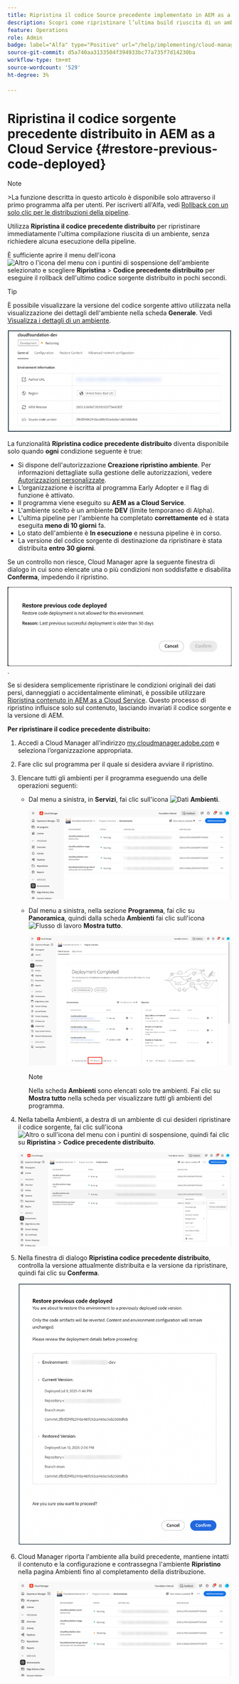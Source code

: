```yaml
---
title: Ripristina il codice Source precedente implementato in AEM as a Cloud Service
description: Scopri come ripristinare l’ultima build riuscita di un ambiente &ndash; non è richiesta alcuna esecuzione della pipeline.
feature: Operations
role: Admin
badge: label="Alfa" type="Positive" url="/help/implementing/cloud-manager/release-notes/current.md#gitlab-bitbucket"
source-git-commit: d5a740aa3133504f394933bc77a735f7d14230ba
workflow-type: tm+mt
source-wordcount: '529'
ht-degree: 3%

---
```


# Ripristina il codice sorgente precedente distribuito in AEM as a Cloud Service {#restore-previous-code-deployed}

>[!NOTE]
>
>&#x200B;>La funzione descritta in questo articolo è disponibile solo attraverso il primo programma alfa per utenti. Per iscriverti all&#39;Alfa, vedi [Rollback con un solo clic per le distribuzioni della pipeline](/help/implementing/cloud-manager/release-notes/current.md##one-click-rollback).

Utilizza **Ripristina il codice precedente distribuito** per ripristinare immediatamente l&#39;ultima compilazione riuscita di un ambiente, senza richiedere alcuna esecuzione della pipeline.

È sufficiente aprire il menu dell&#39;icona ![Altro o l&#39;icona del menu con i puntini di sospensione](https://spectrum.adobe.com/static/icons/workflow_18/Smock_More_18_N.svg) dell&#39;ambiente selezionato e scegliere **Ripristina** > **Codice precedente distribuito** per eseguire il rollback dell&#39;ultimo codice sorgente distribuito in pochi secondi.

>[!TIP]
>
>È possibile visualizzare la versione del codice sorgente attivo utilizzata nella visualizzazione dei dettagli dell&#39;ambiente nella scheda **Generale**. Vedi [Visualizza i dettagli di un ambiente](/help/implementing/cloud-manager/manage-environments.md#viewing-environment).
>
>![Versione del codice Source in uso](/help/operations/assets/environments-view-details-sourcecodeversion.png)

La funzionalità **Ripristina codice precedente distribuito** diventa disponibile solo quando **ogni** condizione seguente è true:

* Si dispone dell&#39;autorizzazione **Creazione ripristino ambiente**. Per informazioni dettagliate sulla gestione delle autorizzazioni, vedere [Autorizzazioni personalizzate](/help/implementing/cloud-manager/custom-permissions.md).
* L’organizzazione è iscritta al programma Early Adopter e il flag di funzione è attivato.
* Il programma viene eseguito su **AEM as a Cloud Service**.
* L&#39;ambiente scelto è un ambiente **DEV** (limite temporaneo di Alpha).
* L&#39;ultima pipeline per l&#39;ambiente ha completato **correttamente** ed è stata eseguita **meno di 10 giorni** fa.
* Lo stato dell&#39;ambiente è **In esecuzione** e nessuna pipeline è in corso.
* La versione del codice sorgente di destinazione da ripristinare è stata distribuita **entro 30 giorni**.

Se un controllo non riesce, Cloud Manager apre la seguente finestra di dialogo in cui sono elencate una o più condizioni non soddisfatte e disabilita **Conferma**, impedendo il ripristino.

![Finestra di dialogo Ripristina errore precedente distribuito del codice](/help/operations/assets/restore-previous-code-deployment-not-allowed.png).

Se si desidera semplicemente ripristinare le condizioni originali dei dati persi, danneggiati o accidentalmente eliminati, è possibile utilizzare [Ripristina contenuto in AEM as a Cloud Service](/help/operations/restore.md). Questo processo di ripristino influisce solo sul contenuto, lasciando invariati il codice sorgente e la versione di AEM.

**Per ripristinare il codice precedente distribuito:**

1. Accedi a Cloud Manager all’indirizzo [my.cloudmanager.adobe.com](https://my.cloudmanager.adobe.com/) e seleziona l’organizzazione appropriata.

1. Fare clic sul programma per il quale si desidera avviare il ripristino.

1. Elencare tutti gli ambienti per il programma eseguendo una delle operazioni seguenti:

   * Dal menu a sinistra, in **Servizi**, fai clic sull&#39;icona ![Dati](https://spectrum.adobe.com/static/icons/workflow_18/Smock_Data_18_N.svg) **Ambienti**.

     ![Scheda Ambienti](assets/environments-1.png)

   * Dal menu a sinistra, nella sezione **Programma**, fai clic su **Panoramica**, quindi dalla scheda **Ambienti** fai clic sull&#39;icona ![Flusso di lavoro](https://spectrum.adobe.com/static/icons/workflow_18/Smock_Workflow_18_N.svg) **Mostra tutto**.

     ![Opzione Mostra tutto](assets/environments-2.png)

     >[!NOTE]
     >
     >Nella scheda **Ambienti** sono elencati solo tre ambienti. Fai clic su **Mostra tutto** nella scheda per visualizzare *tutti* gli ambienti del programma.

1. Nella tabella Ambienti, a destra di un ambiente di cui desideri ripristinare il codice sorgente, fai clic sull&#39;icona ![Altro o sull&#39;icona del menu con i puntini di sospensione](https://spectrum.adobe.com/static/icons/workflow_18/Smock_More_18_N.svg), quindi fai clic su **Ripristina** > **Codice precedente distribuito**.

   ![Ripristina il codice precedente distribuito dal menu con i puntini di sospensione](/help/operations/assets/restore-previous-code-deployed-menu.png)

1. Nella finestra di dialogo **Ripristina codice precedente distribuito**, controlla la versione attualmente distribuita e la versione da ripristinare, quindi fai clic su **Conferma**.

   ![Finestra di dialogo Ripristina codice precedente distribuito](/help/operations/assets/restore-previous-code-deployed-dialogbox.png)

1. Cloud Manager riporta l&#39;ambiente alla build precedente, mantiene intatti il contenuto e la configurazione e contrassegna l&#39;ambiente **Ripristino** nella pagina Ambienti fino al completamento della distribuzione.

   ![Ripristino dell&#39;attivazione](/help/operations/assets/restore-previous-code-deployed-restoring.png)
